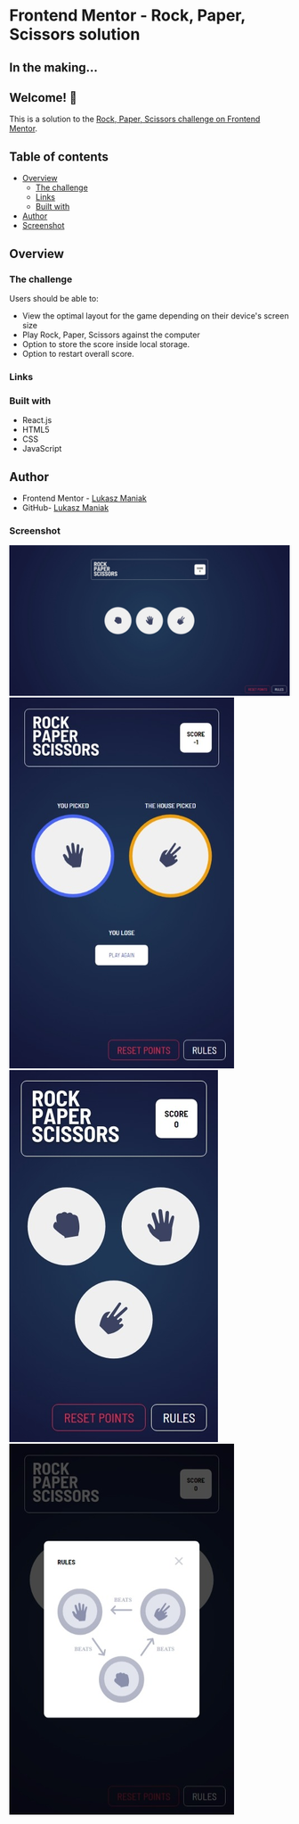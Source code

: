 # Frontend Mentor - Rock, Paper, Scissors solution

## In the making...

## Welcome! 👋

This is a solution to the [Rock, Paper, Scissors challenge on Frontend Mentor](https://www.frontendmentor.io/challenges/rock-paper-scissors-game-pTgwgvgH).

## Table of contents

- [Overview](#overview)
  - [The challenge](#the-challenge)
  - [Links](#links)
  - [Built with](#built-with)
- [Author](#author)
- [Screenshot](#screenshot)

## Overview

### The challenge

Users should be able to:

- View the optimal layout for the game depending on their device's screen size
- Play Rock, Paper, Scissors against the computer
- Option to store the score inside local storage.
- Option to restart overall score.

### Links

<!-- - Solution URL: [GitHub](https://github.com/LukaszManiak/Frontend-Mentor-REST-Countries)
- Live Site URL: [Netlify](https://lukas-rest-countries.netlify.app/) -->

### Built with

- React.js
- HTML5
- CSS
- JavaScript

## Author

- Frontend Mentor - [Lukasz Maniak](https://www.frontendmentor.io/profile/Mejniak)
- GitHub- [Lukasz Maniak](https://github.com/LukaszManiak)

### Screenshot

![Screenshot 1](/screenshots/screen1.jpeg?raw=true "Screenshot 1")
![Screenshot 2](/screenshots/screen2.jpeg?raw=true "Screenshot 2")
![Screenshot 3](/screenshots/screen3.jpeg?raw=true "Screenshot 3")
![Screenshot 3](/screenshots/screen4.jpeg?raw=true "Screenshot 4")
